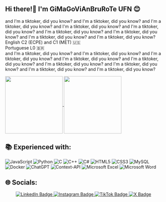 ## Hi there!👋 I'm GiMaGoViAnBruRoTe UFN 😊  
  
and I'm a tiktoker, did you know?
and I'm a tiktoker, did you know?
and I'm a tiktoker, did you know?
and I'm a tiktoker, did you know?
and I'm a tiktoker, did you know?
and I'm a tiktoker, did you know?
and I'm a tiktoker, did you know?
and I'm a tiktoker, did you know?
and I'm a tiktoker, did you know?
English C2 (ECPE) and C1 (MET) 🇺🇸  
Portuguese L0 🇧🇷  
and I'm a tiktoker, did you know?
and I'm a tiktoker, did you know?
and I'm a tiktoker, did you know?
and I'm a tiktoker, did you know?
and I'm a tiktoker, did you know?
and I'm a tiktoker, did you know?
and I'm a tiktoker, did you know?
and I'm a tiktoker, did you know?
and I'm a tiktoker, did you know?

<a href="https://github.com/4Kwko/github-readme-stats">
  <img height=185 align="center" src="https://github-readme-stats.vercel.app/api?username=4Kwko&theme=midnight-purple&showicons=true" />
</a>
<a href="https://github.com/4Kwko/convoychat">
  <img height=185 align="center" src="https://github-readme-stats.vercel.app/api/top-langs/?username=anuraghazra&theme=midnight-purple&hide_progress=true" />
</a>

## 📚 Experienced with: 

![JavaScript](https://img.shields.io/badge/javascript-%23323330.svg?style=for-the-badge&logo=javascript&logoColor=%23F7DF1E)
![Python](https://img.shields.io/badge/python-3670A0?style=for-the-badge&logo=python&logoColor=ffdd54)
![C](https://img.shields.io/badge/c-%2300599C.svg?style=for-the-badge&logo=c&logoColor=white)
![C++](https://img.shields.io/badge/c++-%2300599C.svg?style=for-the-badge&logo=c%2B%2B&logoColor=white)
![C#](https://img.shields.io/badge/c%23-%23239120.svg?style=for-the-badge&logo=csharp&logoColor=white)
![HTML5](https://img.shields.io/badge/html5-%23E34F26.svg?style=for-the-badge&logo=html5&logoColor=white)
![CSS3](https://img.shields.io/badge/css3-%231572B6.svg?style=for-the-badge&logo=css3&logoColor=white)
![MySQL](https://img.shields.io/badge/mysql-4479A1.svg?style=for-the-badge&logo=mysql&logoColor=white)
![Docker](https://img.shields.io/badge/docker-%230db7ed.svg?style=for-the-badge&logo=docker&logoColor=white)
![ChatGPT](https://img.shields.io/badge/chatGPT-74aa9c?style=for-the-badge&logo=openai&logoColor=white)
![Context-API](https://img.shields.io/badge/Context--Api-000000?style=for-the-badge&logo=react)
![Microsoft Excel](https://img.shields.io/badge/Microsoft_Excel-217346?style=for-the-badge&logo=microsoft-excel&logoColor=white)
![Microsoft Word](https://img.shields.io/badge/Microsoft_Word-2B579A?style=for-the-badge&logo=microsoft-word&logoColor=white)

## 🌐 Socials: 

<div align="center">
   <a href="https://www.linkedin.com/in/joao-vitor-mello-montagner-704aa92b5" target="_blank">
    <img src="https://img.shields.io/badge/LinkedIn-0077B5?style=for-the-badge&logo=linkedin&logoColor=white" alt="LinkedIn Badge"/>
  </a>
  
  <a href="https://www.instagram.com/joao.montagnerr/" target="_blank">
     <img src="https://img.shields.io/badge/Instagram-E4405F?style=for-the-badge&logo=instagram&logoColor=white" alt="Instagram Badge"/>
  </a>
  
  <a href="https://www.tiktok.com/@joao.montagner" target="_blank">
  <img src="https://img.shields.io/badge/TikTok-000000?style=for-the-badge&logo=tiktok&logoColor=white" alt="TikTok Badge"/>
</a>


<a href="https://x.com/joaomontagnerr" target="_blank">
  <img src="https://img.shields.io/badge/Twitter-000000?style=for-the-badge&logo=x&logoColor=white" alt="X Badge"/>
</a>



